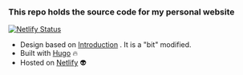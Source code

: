 ### This repo holds the source code for my personal website

[![Netlify Status](https://api.netlify.com/api/v1/badges/ae75d8d9-2bc5-41fa-8df3-94bc239c7c33/deploy-status)](https://app.netlify.com/sites/mrgkanev/deploys)

- Design based on [Introduction](https://github.com/hivickylai/hugo-theme-introduction) . It is a "bit" modified.
- Built with [Hugo](https://gohugo.io/) 🔥
- Hosted on [Netlify](https://www.netlify.com/) 👽
